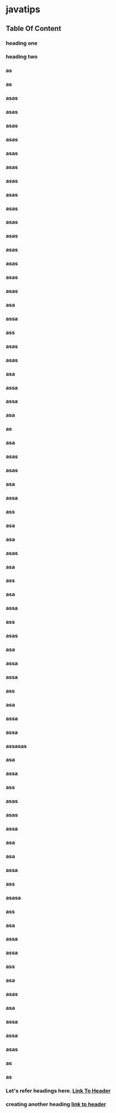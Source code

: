 # javatips


## Table Of Content
### heading one
### heading two
### as
### as
### asas
### asas
### asas
### asas
### asas
### asas
### asas
### asas
### asas
### asas
### asas
### asas
### asas
### asas
### asas
### asa
### assa
### ass
### asas
### asas
### asa
### assa
### assa
### asa
### as
### asa
### asas
### asas
### asa
### assa
### ass
### asa
### asa
### asas
### asa
### ass
### asa
### assa
### ass
### asas
### asa
### assa
### assa
### ass
### asa
### assa
### assa
### assasas
### asa
### assa
### ass
### asas
### asas
### assa
### asa
### asa
### assa
### ass
### asasa
### ass
### asa
### assa
### assa
### ass
### asa
### asas
### asa
### assa
### assa
### asas
### as
### as 
  
### Let's refer headings here. [Link To Header](#heading-one)
### creating another heading [link to header](#heading-two)
